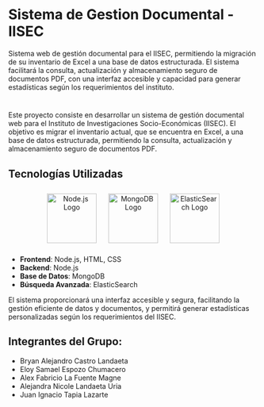 # Sistema de Gestion Documental - IISEC
Sistema web de gestión documental para el IISEC, permitiendo la migración de su inventario de Excel a una base de datos estructurada. El sistema facilitará la consulta, actualización y almacenamiento seguro de documentos PDF, con una interfaz accesible y capacidad para generar estadísticas según los requerimientos del instituto.

#

Este proyecto consiste en desarrollar un sistema de gestión documental web para el Instituto de Investigaciones Socio-Económicas (IISEC). El objetivo es migrar el inventario actual, que se encuentra en Excel, a una base de datos estructurada, permitiendo la consulta, actualización y almacenamiento seguro de documentos PDF.

## Tecnologías Utilizadas

<p align="center">
  <img src="https://nodejs.org/static/images/logo.svg" alt="Node.js Logo" height="100" style="margin:10px;">
  <img src="https://webassets.mongodb.com/_com_assets/cms/mongodb_logo1-76twgcu2dm.png" alt="MongoDB Logo" height="100" style="margin:10px;">
  <img src="https://www.vectorlogo.zone/logos/elastic/elastic-icon.svg" alt="ElasticSearch Logo" height="100" style="margin:10px;">
</p>

- **Frontend**: Node.js, HTML, CSS
- **Backend**: Node.js
- **Base de Datos**: MongoDB
- **Búsqueda Avanzada**: ElasticSearch

El sistema proporcionará una interfaz accesible y segura, facilitando la gestión eficiente de datos y documentos, y permitirá generar estadísticas personalizadas según los requerimientos del IISEC.

## Integrantes del Grupo:

- Bryan Alejandro Castro Landaeta
- Eloy Samael Espozo Chumacero
- Alex Fabricio La Fuente Magne
- Alejandra Nicole Landaeta Uria
- Juan Ignacio Tapia Lazarte
